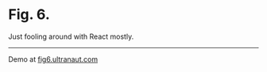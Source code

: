 # Fig. 6.

Just fooling around with React mostly.

---

Demo at [fig6.ultranaut.com](https://fig6.ultranaut.com)
